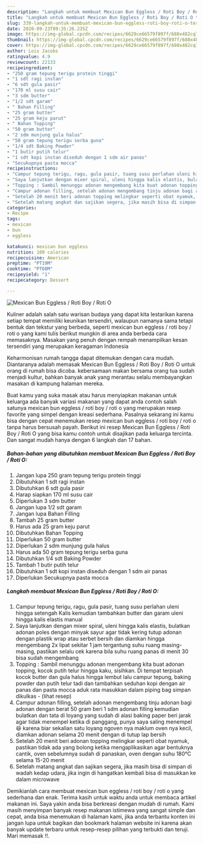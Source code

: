 ```yaml
---
description: "Langkah untuk membuat Mexican Bun Eggless / Roti Boy / Roti O terupdate"
title: "Langkah untuk membuat Mexican Bun Eggless / Roti Boy / Roti O terupdate"
slug: 339-langkah-untuk-membuat-mexican-bun-eggless-roti-boy-roti-o-terupdate
date: 2020-09-23T09:35:26.235Z
image: https://img-global.cpcdn.com/recipes/6629ce66579f897f/680x482cq70/mexican-bun-eggless-roti-boy-roti-o-foto-resep-utama.jpg
thumbnail: https://img-global.cpcdn.com/recipes/6629ce66579f897f/680x482cq70/mexican-bun-eggless-roti-boy-roti-o-foto-resep-utama.jpg
cover: https://img-global.cpcdn.com/recipes/6629ce66579f897f/680x482cq70/mexican-bun-eggless-roti-boy-roti-o-foto-resep-utama.jpg
author: Lois Jacobs
ratingvalue: 4.9
reviewcount: 22133
recipeingredient:
- "250 gram tepung terigu protein tinggi"
- "1 sdt ragi instan"
- "6 sdt gula pasir"
- "170 ml susu cair"
- "3 sdm butter"
- "1/2 sdt garam"
- " Bahan Filling"
- "25 gram butter"
- "25 gram keju parut"
- " Bahan Topping"
- "50 gram butter"
- "2 sdm munjung gula halus"
- "50 gram tepung terigu serba guna"
- "1/4 sdt Baking Powder"
- "1 butir putih telur"
- "1 sdt kopi instan diseduh dengan 1 sdm air panas"
- "Secukupnya pasta mocca"
recipeinstructions:
- "Campur tepung terigu, ragu, gula pasir, tuang susu perlahan uleni hingga setengah Kalis kemudian tambahkan butter dan garam uleni hingga kalis elastis manual"
- "Saya lanjutkan dengan mixer spiral, uleni hingga kalis elastis, bulatkan adonan poles dengan minyak sayur agar tidak kering tutup adonan dengan plastik wrap atau serbet bersih dan diamkan hingga mengembang 2x lipat sekitar 1 jam tergantung suhu ruang masing-masing, pastikan selalu cek karena bila suhu ruang panas di menit 30 bisa sudah mengembang"
- "Topping : Sambil menunggu adonan mengembang kita buat adonan topping, kocok putih telur hingga kaku, sisihkan. Di tempat terpisah kocok butter dan gula halus hingga lembut lalu campur tepung, baking powder dan putih telur tadi dan tambahkan seduhan kopi dengan air panas dan pasta mocca aduk rata masukkan dalam piping bag simpan dikulkas           (lihat resep)"
- "Campur adonan filling, setelah adonan mengembang tinju adonan bagi adonan dengan berat 50 gram beri 1 sdm adonan filling kemudian bulatkan dan tata di loyang yang sudah di alasi baking paper beri jarak agar tidak menempel ketika di panggang, punya saya saling menempel 😆 karena biar sekalian satu loyang ngoven nya maklum oven nya kecil, diamkan adonan selama 20 menit dengan di tutup lap bersih"
- "Setelah 20 menit beri adonan topping melingkar seperti obat nyamuk, pastikan tidak ada yang bolong ketika mengaplikasikan agar bentuknya cantik, oven sebelumnya sudah di panaskan, oven dengan suhu 180°C selama 15-20 menit"
- "Setelah matang angkat dan sajikan segera, jika masih bisa di simpan di wadah kedap udara, jika ingin di hangatkan kembali bisa di masukkan ke dalam microwave"
categories:
- Recipe
tags:
- mexican
- bun
- eggless

katakunci: mexican bun eggless 
nutrition: 109 calories
recipecuisine: American
preptime: "PT19M"
cooktime: "PT60M"
recipeyield: "1"
recipecategory: Dessert

---
```



![Mexican Bun Eggless / Roti Boy / Roti O](https://img-global.cpcdn.com/recipes/6629ce66579f897f/680x482cq70/mexican-bun-eggless-roti-boy-roti-o-foto-resep-utama.jpg)

Kuliner adalah salah satu warisan budaya yang dapat kita lestarikan karena setiap tempat memiliki keunikan tersendiri, walaupun namanya sama tetapi bentuk dan tekstur yang berbeda, seperti mexican bun eggless / roti boy / roti o yang kami tulis berikut mungkin di area anda berbeda cara memasaknya. Masakan yang penuh dengan rempah menampilkan kesan tersendiri yang merupakan keragaman Indonesia

Keharmonisan rumah tangga dapat ditemukan dengan cara mudah. Diantaranya adalah memasak Mexican Bun Eggless / Roti Boy / Roti O untuk orang di rumah bisa dicoba. kebersamaan makan bersama orang tua sudah menjadi kultur, bahkan banyak anak yang merantau selalu membayangkan masakan di kampung halaman mereka.



Buat kamu yang suka masak atau harus menyiapkan makanan untuk keluarga ada banyak variasi makanan yang dapat anda contoh salah satunya mexican bun eggless / roti boy / roti o yang merupakan resep favorite yang simpel dengan kreasi sederhana. Pasalnya sekarang ini kamu bisa dengan cepat menemukan resep mexican bun eggless / roti boy / roti o tanpa harus bersusah payah.
Berikut ini resep Mexican Bun Eggless / Roti Boy / Roti O yang bisa kamu contoh untuk disajikan pada keluarga tercinta. Dan sangat mudah hanya dengan 6 langkah dan 17 bahan.


<!--inarticleads1-->

##### Bahan-bahan yang dibutuhkan membuat Mexican Bun Eggless / Roti Boy / Roti O:

1. Jangan lupa 250 gram tepung terigu protein tinggi
1. Dibutuhkan 1 sdt ragi instan
1. Dibutuhkan 6 sdt gula pasir
1. Harap siapkan 170 ml susu cair
1. Diperlukan 3 sdm butter
1. Jangan lupa 1/2 sdt garam
1. Jangan lupa  Bahan Filling
1. Tambah 25 gram butter
1. Harus ada 25 gram keju parut
1. Dibutuhkan  Bahan Topping
1. Diperlukan 50 gram butter
1. Diperlukan 2 sdm munjung gula halus
1. Harus ada 50 gram tepung terigu serba guna
1. Dibutuhkan 1/4 sdt Baking Powder
1. Tambah 1 butir putih telur
1. Dibutuhkan 1 sdt kopi instan diseduh dengan 1 sdm air panas
1. Diperlukan Secukupnya pasta mocca




<!--inarticleads2-->

##### Langkah membuat  Mexican Bun Eggless / Roti Boy / Roti O:

1. Campur tepung terigu, ragu, gula pasir, tuang susu perlahan uleni hingga setengah Kalis kemudian tambahkan butter dan garam uleni hingga kalis elastis manual
1. Saya lanjutkan dengan mixer spiral, uleni hingga kalis elastis, bulatkan adonan poles dengan minyak sayur agar tidak kering tutup adonan dengan plastik wrap atau serbet bersih dan diamkan hingga mengembang 2x lipat sekitar 1 jam tergantung suhu ruang masing-masing, pastikan selalu cek karena bila suhu ruang panas di menit 30 bisa sudah mengembang
1. Topping : Sambil menunggu adonan mengembang kita buat adonan topping, kocok putih telur hingga kaku, sisihkan. Di tempat terpisah kocok butter dan gula halus hingga lembut lalu campur tepung, baking powder dan putih telur tadi dan tambahkan seduhan kopi dengan air panas dan pasta mocca aduk rata masukkan dalam piping bag simpan dikulkas -           (lihat resep)
1. Campur adonan filling, setelah adonan mengembang tinju adonan bagi adonan dengan berat 50 gram beri 1 sdm adonan filling kemudian bulatkan dan tata di loyang yang sudah di alasi baking paper beri jarak agar tidak menempel ketika di panggang, punya saya saling menempel 😆 karena biar sekalian satu loyang ngoven nya maklum oven nya kecil, diamkan adonan selama 20 menit dengan di tutup lap bersih
1. Setelah 20 menit beri adonan topping melingkar seperti obat nyamuk, pastikan tidak ada yang bolong ketika mengaplikasikan agar bentuknya cantik, oven sebelumnya sudah di panaskan, oven dengan suhu 180°C selama 15-20 menit
1. Setelah matang angkat dan sajikan segera, jika masih bisa di simpan di wadah kedap udara, jika ingin di hangatkan kembali bisa di masukkan ke dalam microwave




Demikianlah cara membuat mexican bun eggless / roti boy / roti o yang sederhana dan enak. Terima kasih untuk waktu anda untuk membaca artikel makanan ini. Saya yakin anda bisa berkreasi dengan mudah di rumah. Kami masih menyimpan banyak resep makanan istimewa yang sangat simple dan cepat, anda bisa menemukan di halaman kami, jika anda terbantu konten ini jangan lupa untuk bagikan dan bookmark halaman website ini karena akan banyak update terbaru untuk resep-resep pilihan yang terbukti dan teruji. Mari memasak !!. 
